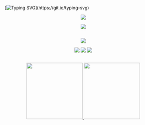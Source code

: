 [![Typing SVG](https://readme-typing-svg.demolab.com?font=Fira+Code&pause=1000&center=true&vCenter=true&width=1020&lines=Hello!+I+am+Jo%C3%A3o+Ricardo+Jr.;Welcome+to+my+profile!)](https://git.io/typing-svg)

<p align="center">
    <a href="https://git.io/streak-stats"><img src="https://streak-stats.demolab.com?user=joaaoricardojr&theme=dark"/></a>
</p>

<p align="center">
  <a href="https://skillicons.dev">
    <img src="https://skillicons.dev/icons?i=angular,java,spring,js,nodejs,react,vue,django" />
  </a>
</p>

##
<p align="center">
  <a href="https://skillicons.dev">
    <img src="https://skillicons.dev/icons?i=git,jenkins,mongodb,postman,vite" />
  </a>
</p>

<div align="center"> 
  <a href="https://instagram.com/joaaoricardojr" target="_blank"><img src="https://img.shields.io/badge/-Instagram-%23E4405F?style=for-the-badge&logo=instagram&logoColor=white" target="_blank"></a>
  <a href = "mailto:joaoricardo.rsj@gmail.com"><img src="https://img.shields.io/badge/-Gmail-%23333?style=for-the-badge&logo=gmail&logoColor=white" target="_blank"></a>
  <a href="https://www.linkedin.com/in/joaaoricardojr" target="_blank"><img src="https://img.shields.io/badge/-LinkedIn-%230077B5?style=for-the-badge&logo=linkedin&logoColor=white" target="_blank"></a>  
</div>

##

<div align="center">
  <a href="https://github.com/joaaoricardojr">
  <img height="180em" src="https://github-readme-stats.vercel.app/api?username=joaaoricardojr&show_icons=true&theme=tokyonight&include_all_commits=true&count_private=true"/>
  <img height="180em" src="https://github-readme-stats.vercel.app/api/top-langs/?username=joaaoricardojr&layout=compact&langs_count=7&theme=tokyonight"/>
</div>

<!--
**joaaoricardojr/joaaoricardojr** is a ✨ _special_ ✨ repository because its `README.md` (this file) appears on your GitHub profile.

Here are some ideas to get you started:

- 🔭 I’m currently working on ...
- 🌱 I’m currently learning ...
- 👯 I’m looking to collaborate on ...
- 🤔 I’m looking for help with ...
- 💬 Ask me about ...
- 📫 How to reach me: ...
- 😄 Pronouns: ...
- ⚡ Fun fact: ...
-->
